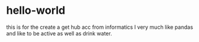 # hello-world
this is for the create a get hub acc from informatics
I very much like pandas and like to be active as well as drink water.
